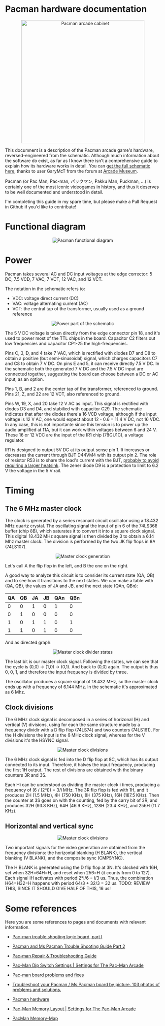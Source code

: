 
# Pacman hardware documentation

<p align="center"><img src="images/cabinet.jpg" width="400" alt="Pacman arcade cabinet"/></p>

This documnent is a description of the Pacman arcade game's hardware, reversed-engineered from the schematic.
Although much information about the software do exist, as far as I know there isn't a comprehensive guide to explain how its hardware works in detail. You can [get the full schematic here](assets/pacman_logic_board_b_schematic.jpg), thanks to user GaryMcT from the forum at [Arcade Museum](arcade-museum.com).

Pacman (or Pac Man, Pac-man, パックマン, Pakku Man, Puckman, ...)  is certainly one of the most iconic videogames in history, and thus it deserves to be well documented and understood in detail.

I'm completing this guide in my spare time, but please make a Pull Request in Github if you'd like to contribute!

# Functional diagram

<p align="center"><img src="images/diagrams/functional.svg" alt="Pacman functional diagram"/></p>

# Power

Pacman takes several AC and DC input voltages at the edge corrector: 5 DC, 7.5 VCD, 7 VAC, 7 VCT, 12 VAC, and 12 VCT.

The notation in the schematic refers to:

* VDC: voltage direct current (DC)
* VAC: voltage alternating current (AC)
* VCT: the central tap of the transformer, usually used as a ground reference

<p align="center"><img src="images/power/power.png" alt="Power part of the schematic"/></p>

The 5 V DC voltage is taken directly from the edge connector pin 18, and it's used to power most of the TTL chips in the board. Capacitor C2 filters out low frequencies and capacitor CP1-25 the high-frequencies.

Pins C, 3, D, and 4 take 7 VAC, which is rectified with diodes D7 and D8 to obtain a positive (but semi-sinusoidal) signal, which charges capacitors C7 and C8 to obtain 7 V DC. On pins E and 5, it can receive directly 7.5 V DC. In the schematic both the generated 7 V DC and the 7.5 V DC input are connected together, suggesting the board can choose between a DC or AC input, as an option.

Pins 1, B, and 2 are the center tap of the transformer, referenced to ground. Pins 21, Z, and 22 are 12 VCT, also referenced to ground.

Pins W, 19, X, and 20 take 12 V AC as input. This signal is rectified with diodes D3 and D4, and stabilied with capacitor C29. The schematic indicates that after the diodes there'a 16 VCD voltage, although if the input voltage is 12 V AC, one would expect about 12 - 0.6 = 11.4 V DC, not 16 VDC. In any case, this is not importante since this tension is to power up the audio amplified at 11A, but it can work within voltages between 6 and 24 V. These 16 or 12 VDC are the input of the IR1 chip (78GU1C), a voltage regulator.

IR1 is designed to output 5V DC at its output sense pin 1. It increases or decreases the current through BJT D44VM4 with its output pin 2. The role of resistor R53 is to share the load's current with the BJT,  [probably to avoid requiring a larger heatsink](https://electronics.stackexchange.com/questions/458315/can-someone-explain-the-purpose-of-r53-in-this-old-linear-power-supply-circuit). The zener diode D9 is a protection to limit to 6.2 V the voltage in the 5 V rail.

# Timing

## The 6 MHz master clock
The clock is generated by a series resonant circuit oscillator using a 18.432 MHz quartz crystal.
The oscillating signal the input of pin 6 of the 74LS368 buffer (chip 8B), which saturates it to convert it into a square clock signal. This digital 18.432 MHz square signal is then divided by 3 to obtain a 6.14 Mhz master clock. The division is performed by the two JK flip flops in 8A (74LS107).

<p align="center"><img src="images/master_clock/master_clock.png" alt="Master clock generation"/></p>

Let's call A the flip flop in the left, and B the one on the right.

A good way to analyze this circuit is to consider its current state (QA, QB) and to see how it transitions to the next states. We can make a table with (QA, QB), the values of JA and JB, and the next state (QAn, QBn):

|QA|QB|JA|JB|QAn|QBn|
|-|-|-|-|-|-|
|0|0|1|0|1|0|
|0|1|0|0|0|0|
|1|0|1|1|0|1|
|1|1|0|1|0|0|

And as directed graph:

<p align="center"><img src="images/master_clock/diagram.svg" alt="Master clock divider states"/></p>

The last bit is our master clock signal.
Following the states, we can see that the cycle is (0,0) &rarr; (1,0) &rarr; (0,1). And back to (0,0) again.
The output is thus 0, 0, 1, and therefore the input frequency is divided by three.

The oscillator produces a square signal of 18.432 MHz, so the master clock ends up with a frequency of 6.144 MHz. In the schematic it's approximated as 6 Mhz.

## Clock divisions
The 6 MHz clock signal is decomposed in a series of horizonal (H) and vertical (V) divisions, using for each the same structure made by a frequency dividir with a D flip flop (74LS74) and two counters (74LS161). For the H divisions the input is the 6 MHz clock signal, whereas for the V divisions it's the HSYNC signal.

<p align="center"><img src="images/master_clock/divisions.png" alt="Master clock divisions"/></p>

The 6 MHz clock signal is fed into the D flip flop at 8C, which has its output connected to its input. Therefore, it halves the input frequency, producing the first 1H output. The rest of divisions are obtained with the binary counters 3R and 3S.

Each Hi can be understood as dividing the master clock i times, producing a frequency of (6 / (2*i)) = 3/i MHz. The 3R flip flop is fed with 1H, and it produces 2H (1.5 MHz), 4H (750 KHz), 8H (375 KHz), 16H (187.5 KHz).
Then the counter at 3S goes on with the counting, fed by the carry bit of 3R, and produces 32H (93.8 KHz), 64H (46.9 KHz), 128H (23.4 KHz), and 256H (11.7 KHz).

## Horizontal and vertical sync

<p align="center"><img src="images/master_clock/syncs.png" alt="Master clock divisions"/></p>

Two important signals for the video generation are obtained from the frequency divisions: the horizontal blanking (H BLANK), the vertical blanking (V BLANK), and the composite sync (CMPSYNC).

The H BLANK is generated using the D flip flop at 3N. It's clocked with 16H, set when 32H=64H=H, and reset when 256=H (it counts from 0 to 127).
Each signal iH activates with period 2*i/6 = i/3 us. Thus, the combination H64=H32=H happens with period 64/3 + 32/3 = 32 us. TODO: REVIEW THIS, SINCE IT SHOULD GIVE HALF OF THIS, 16 us!

<!---
However, this signal is sampled with 16H (clock input of the D flip flop), which is goes at half the speed of 32H), and therefore H BLANK takes twice the time, 2*32 = 64 us.
-->



# Some references
Here you are some references to pages and documents with relevant information.

* [Pac-man trouble shooting logic board, part I](https://www.arcade-museum.com/manuals-videogames/P/Pacman-Troubleshooting-Guide-Part1.pdf)

* [Pacman and Ms Pacman Trouble Shooting Guide Part 2](https://www.arcade-museum.com/manuals-videogames/P/Pacman-Mspacman-Troubleshooting-Guide-Part2.pdf)
 
* [Pac-man Repair & Troubleshooting Guide](https://lawnmowerman.rotheblog.com)

* [Pac-Man Dip Switch Settings | Settings for The Pac-Man Arcade](https://classicgaming.cc/classics/pac-man/tech-dip-switch-settings)

* [Pac-man board problems and fixes](https://www.mikesarcade.com/arcade/pacfix.html)

* [Troubleshoot your Pacman / Ms Pacman board by picture.
103 photos of problems and solutions.](https://www.mikesarcade.com/arcade/pactrouble.html)

* [Pacman hardware](https://walkofmind.com/programming/pie/hardware.htm)

* [Pac-Man Memory Layout | Settings for The Pac-Man Arcade](https://classicgaming.cc/classics/pac-man/tech-memory-layout)

* [PacMan Memory-Map](www.euro-arcade.de/files/pacman_mm/pacman_mm.htm)





